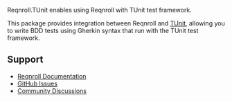 ﻿Reqnroll.TUnit enables using Reqnroll with TUnit test framework.

This package provides integration between Reqnroll and [TUnit](https://tunit.dev/), allowing you to write BDD tests using Gherkin syntax that run with the TUnit test framework.

## Support

- [Reqnroll Documentation](https://docs.reqnroll.net/)
- [GitHub Issues](https://github.com/reqnroll/Reqnroll/issues)
- [Community Discussions](https://github.com/reqnroll/Reqnroll/discussions)